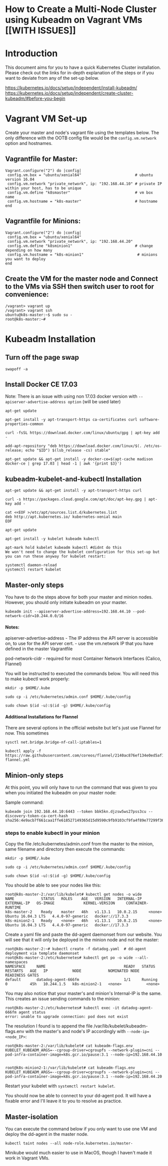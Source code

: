 # How to Create a Multi-Node Cluster using Kubeadm on Vagrant VMs [[WITH ISSUES]]

# Introduction

This document aims for you to have a quick Kubernetes Cluster installation. Please check out the links for in-depth explanation of the steps or if you want to deviate from any of the set-up below. 

https://kubernetes.io/docs/setup/independent/install-kubeadm/
https://kubernetes.io/docs/setup/independent/create-cluster-kubeadm/#before-you-begin


# Vagrant VM Set-up

Create your master and node's vagrant file using the templates below. The only difference with the OOTB config file would be the `config.vm.network` option and hostnames.

## Vagrantfile for Master:

```
Vagrant.configure("2") do |config|
 config.vm.box = "ubuntu/xenial64"                        # ubuntu version 16.04
 config.vm.network "private_network", ip: "192.168.44.10" # private IP within your host, has to be unique
 config.vm.define "k8smaster"                             # vm box name
 config.vm.hostname = "k8s-master"                        # hostname
end
```

## Vagrantfile for Minions:

```
Vagrant.configure("2") do |config|
 config.vm.box = "ubuntu/xenial64"
 config.vm.network "private_network", ip: "192.168.44.20" 
 config.vm.define "k8sminion1"                            # change depending on how many 
 config.vm.hostname = "k8s-minion1"                        # minions you want to deploy
end
```

## Create the VM for the master node and Connect to the VMs via SSH then switch user to root for convenience:

```
/vagrant> vagrant up
/vagrant> vagrant ssh
ubuntu@k8s-master:~$ sudo su -
root@k8s-master:~#
```

# Kubeadm Installation

## Turn off the page swap

```
swapoff -a
```

## Install Docker CE 17.03

Note: There is an issue with using non 17.03 docker version with `--apiserver-advertise-address option` (will be used later)

```
apt-get update

apt-get install -y apt-transport-https ca-certificates curl software-properties-common

curl -fsSL https://download.docker.com/linux/ubuntu/gpg | apt-key add -

add-apt-repository "deb https://download.docker.com/linux/$(. /etc/os-release; echo "$ID") $(lsb_release -cs) stable"

apt-get update && apt-get install -y docker-ce=$(apt-cache madison docker-ce | grep 17.03 | head -1 | awk '{print $3}')
```

## kubeadm-kubelet-and-kubectl Installation

```
apt-get update && apt-get install -y apt-transport-https curl

curl -s https://packages.cloud.google.com/apt/doc/apt-key.gpg | apt-key add -

cat <<EOF >/etc/apt/sources.list.d/kubernetes.list
deb http://apt.kubernetes.io/ kubernetes-xenial main
EOF

apt-get update

apt-get install -y kubelet kubeadm kubectl

apt-mark hold kubelet kubeadm kubectl #didnt do this
We won't need to change the kubelet configuration for this set-up but you can run these anyway for kubelet restart:

systemctl daemon-reload
systemctl restart kubelet
```


## Master-only steps

You have to do the steps above for both your master and minion nodes. However, you should only initiate kubeadm on your master.

```
kubeadm init --apiserver-advertise-address=192.168.44.10 --pod-network-cidr=10.244.0.0/16
```

#### Notes:

apiserver-advertise-address
    - The IP address the API server is accessible on, to use for the API server cert.
    - use the vm.network IP that you have defined in the master Vagrantfile

pod-network-cidr
    - required for most Container Network Interfaces (Calico, Flannel)


You will be instructed to executed the commands below. You will need this to make kubectl work properly:

```
mkdir -p $HOME/.kube

sudo cp -i /etc/kubernetes/admin.conf $HOME/.kube/config

sudo chown $(id -u):$(id -g) $HOME/.kube/config
```

#### Additional Installations for Flannel

There are several options in the official website but let's just use Flannel for now. This sometimes

```
sysctl net.bridge.bridge-nf-call-iptables=1

kubectl apply -f https://raw.githubusercontent.com/coreos/flannel/2140ac876ef134e0ed5af15c65e414cf26827915/Documentation/kube-flannel.yml

```


## Minion-only steps

At this point, you will only have to run the command that was given to you when you initiated the kubeadm on your master node:

Sample command:
```
kubeadm join 192.168.44.10:6443 --token bbk5kn.djzsw5ws27pss3cu --discovery-token-ca-cert-hash sha256:4e9acb7f661caa1ffe618527149365d15d9590c9fb9103cf9fa4f89e77299f36
```

### steps to enable kubectl in your minion

Copy the file /etc/kubernetes/admin.conf from the master to the minion, same filename and directory then execute the commands:

```
mkdir -p $HOME/.kube

sudo cp -i /etc/kubernetes/admin.conf $HOME/.kube/config

sudo chown $(id -u):$(id -g) $HOME/.kube/config
```

You should be able to see your nodes like this:

```
root@k8s-master-2:/var/lib/kubelet# kubectl get nodes -o wide
NAME            STATUS   ROLES    AGE   VERSION   INTERNAL-IP   EXTERNAL-IP   OS-IMAGE             KERNEL-VERSION     CONTAINER-RUNTIME
k8s-master-2    Ready    master   46h   v1.13.1   10.0.2.15     <none>        Ubuntu 16.04.3 LTS   4.4.0-97-generic   docker://17.3.3
k8s-minion2-1   Ready    <none>   46h   v1.13.1   10.0.2.15     <none>        Ubuntu 16.04.3 LTS   4.4.0-97-generic   docker://17.3.3
```

Create a yaml file and paste the dd-agent daemonset from our website. You will see that it will only be deployed  in the minion node and not the master:

```
root@k8s-master-2:~# kubectl create -f datadog.yaml  # dd-agent deployment via template daemonset
root@k8s-master-2:/etc/kubernetes# kubectl get po -o wide --all-namespaces
NAMESPACE     NAME                                   READY   STATUS    RESTARTS   AGE   IP           NODE            NOMINATED NODE   READINESS GATES
default       datadog-agent-666fm                    1/1     Running   0          45h   10.244.1.5   k8s-minion2-1   <none>           <none>
```


You may also notice that your master's and minion's Internal-IP is the same. This creates an issue sending commands to the minion:

```
root@k8s-master-2:/etc/kubernetes# kubectl exec -it datadog-agent-666fm agent status
error: unable to upgrade connection: pod does not exist
```

The resolution I found is to append the file /var/lib/kubelet/kubeadm-flags.env with the master's and node's IP accordingly with `--node-ip=<node_IP>`:

```
root@k8s-master-2:/var/lib/kubelet# cat kubeadm-flags.env
KUBELET_KUBEADM_ARGS=--cgroup-driver=cgroupfs --network-plugin=cni --pod-infra-container-image=k8s.gcr.io/pause:3.1 --node-ip=192.168.44.10


root@k8s-minion2-1:/var/lib/kubelet# cat kubeadm-flags.env
KUBELET_KUBEADM_ARGS=--cgroup-driver=cgroupfs --network-plugin=cni --pod-infra-container-image=k8s.gcr.io/pause:3.1 --node-ip=192.168.44.20
```

Restart your kubelet with `systemctl restart kubelet`.

You should now be able to connect to your dd-agent pod. It will have a fixable error and I'll leave it to you to resolve as practice.


## Master-isolation

You can execute the command below if you only want to use one VM and deploy the dd-agent in the master node. 

```
kubectl taint nodes --all node-role.kubernetes.io/master-
```
 
Minikube would much easier to use in MacOS, though I haven't made it work in Vagrant VMs.
 
